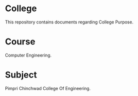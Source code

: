 # College
This repository contains documents regarding College Purpose.

# Course 
Computer Engineering.

# Subject
Pimpri Chinchwad College Of Engineering.
